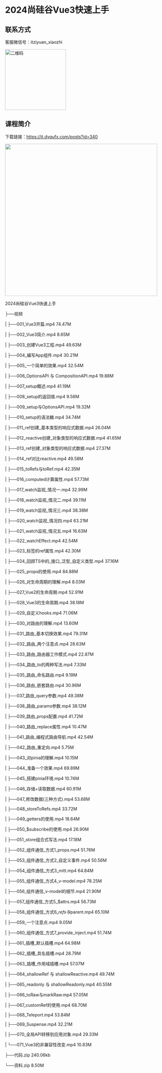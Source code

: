 # 2024尚硅谷Vue3快速上手

## 联系方式

客服微信号：itziyuan_xiaozhi

<img src="https://ziyuanyun.oss-cn-guangzhou.aliyuncs.com/common/20240614073449/666b82192834a.jpg" width="200" height="200" alt="二维码">

## 课程简介

下载链接：https://it.dyqufx.com/posts?id=340

<img src="https://ziyuanyun.oss-cn-guangzhou.aliyuncs.com/yun/20240515151828/664461c4186a0.jpg" width="500" alt="">

  2024尚硅谷Vue3快速上手



 ├──视频

 | ├──001_Vue3开篇.mp4 74.47M

 | ├──002_Vue3简介.mp4 8.65M

 | ├──003_创建Vue3工程.mp4 49.63M

 | ├──004_编写App组件.mp4 30.21M

 | ├──005_一个简单的效果.mp4 32.54M

 | ├──006_OptionsAPI 与 CompositionAPI.mp4 19.88M

 | ├──007_setup概述.mp4 41.19M

 | ├──008_setup的返回值.mp4 9.56M

 | ├──009_setup与OptionsAPI.mp4 19.32M

 | ├──010_setup的语法糖.mp4 34.74M

 | ├──011_ref创建_基本类型的响应式数据.mp4 26.04M

 | ├──012_reactive创建_对象类型的响应式数据.mp4 41.65M

 | ├──013_ref创建_对象类型的响应式数据.mp4 27.37M

 | ├──014_ref对比reactive.mp4 49.58M

 | ├──015_toRefs与toRef.mp4 42.35M

 | ├──016_computed计算属性.mp4 57.73M

 | ├──017_watch监视_情况一.mp4 32.99M

 | ├──018_watch监视_情况二.mp4 39.11M

 | ├──019_watch监视_情况三.mp4 38.38M

 | ├──020_watch监视_情况四.mp4 63.21M

 | ├──021_watch监视_情况五.mp4 16.63M

 | ├──022_watchEffect.mp4 42.54M

 | ├──023_标签的ref属性.mp4 42.30M

 | ├──024_回顾TS中的_接口_泛型_自定义类型.mp4 37.16M

 | ├──025_props的使用.mp4 84.88M

 | ├──026_对生命周期的理解.mp4 8.03M

 | ├──027_Vue2的生命周期.mp4 52.91M

 | ├──028_Vue3的生命周期.mp4 38.18M

 | ├──029_自定义hooks.mp4 71.06M

 | ├──030_对路由的理解.mp4 13.60M

 | ├──031_路由_基本切换效果.mp4 79.31M

 | ├──032_路由_两个注意点.mp4 28.63M

 | ├──033_路由_路由器工作模式.mp4 22.87M

 | ├──034_路由_to的两种写法.mp4 7.33M

 | ├──035_路由_命名路由.mp4 9.19M

 | ├──036_路由_嵌套路由.mp4 30.96M

 | ├──037_路由_query参数.mp4 49.38M

 | ├──038_路由_params参数.mp4 38.12M

 | ├──039_路由_props配置.mp4 41.72M

 | ├──040_路由_replace属性.mp4 10.47M

 | ├──041_路由_编程式路由导航.mp4 42.54M

 | ├──042_路由_重定向.mp4 5.75M

 | ├──043_对pinia的理解.mp4 10.15M

 | ├──044_准备一个效果.mp4 69.89M

 | ├──045_搭建pinia环境.mp4 10.74M

 | ├──046_存储+读取数据.mp4 60.91M

 | ├──047_修改数据(三种方式).mp4 53.68M

 | ├──048_storeToRefs.mp4 33.72M

 | ├──049_getters的使用.mp4 18.64M

 | ├──050_$subscribe的使用.mp4 26.90M

 | ├──051_store组合式写法.mp4 17.18M

 | ├──052_组件通信_方式1_props.mp4 51.76M

 | ├──053_组件通信_方式2_自定义事件.mp4 50.56M

 | ├──054_组件通信_方式3_mitt.mp4 64.84M

 | ├──055_组件通信_方式4_v-model.mp4 78.25M

 | ├──056_组件通信_v-model的细节.mp4 21.90M

 | ├──057_组件通信_方式5_$attrs.mp4 56.73M

 | ├──058_组件通信_方式6_$refs与$parent.mp4 65.10M

 | ├──059_一个注意点.mp4 9.05M

 | ├──060_组件通信_方式7_provide_inject.mp4 51.74M

 | ├──061_插槽_默认插槽.mp4 64.98M

 | ├──062_插槽_具名插槽.mp4 28.79M

 | ├──063_插槽_作用域插槽.mp4 57.07M

 | ├──064_shallowRef 与 shallowReactive.mp4 49.74M

 | ├──065_readonly 与 shallowReadonly.mp4 40.55M

 | ├──066_toRaw与markRaw.mp4 57.05M

 | ├──067_customRef的使用.mp4 68.70M

 | ├──068_Teleport.mp4 53.84M

 | ├──069_Suspense.mp4 32.21M

 | ├──070_全局API转移到应用对象.mp4 29.33M

 | └──071_Vue3的非兼容性改变.mp4 10.83M

 ├──代码.zip 240.06kb

 └──资料.zip 8.50M

  